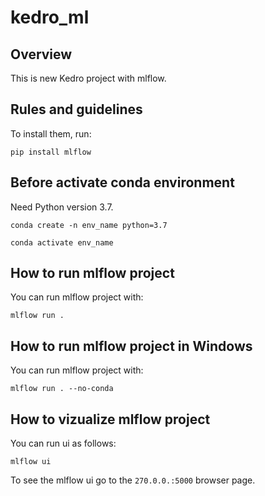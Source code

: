 # kedro_ml

## Overview

This is new Kedro project with mlflow.

## Rules and guidelines

To install them, run:

```
pip install mlflow
```

## Before activate conda environment

Need Python version 3.7.

```
conda create -n env_name python=3.7
```

```
conda activate env_name
```

## How to run mlflow project

You can run mlflow project with:

```
mlflow run .
```

## How to run mlflow project in Windows

You can run mlflow project with:

```
mlflow run . --no-conda
```

## How to vizualize mlflow project

You can run ui as follows:

```
mlflow ui
```

To see the mlflow ui go to the `270.0.0.:5000` browser page.
